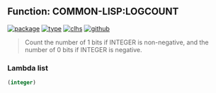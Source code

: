 ## Function: COMMON-LISP:LOGCOUNT
[![package](https://img.shields.io/badge/Package-COMMON--LISP-5f9ea0.svg?style=social&colorA=999999)](../) [![type](https://img.shields.io/badge/Type-Function-5f9ea0.svg?style=social&colorA=999999)](../#function) [![clhs](https://img.shields.io/badge/CLHS-LOGCOUNT-5f9ea0.svg?style=social&colorA=999999)](http://www.lispworks.com/documentation/HyperSpec/Body/f_logcou.htm) [![github](https://img.shields.io/badge/GitHub-View_the_source-5f9ea0.svg?style=social&colorA=999999&logo=github)](https://github.com/sbcl/sbcl/blob/master/src/code/numbers.lisp/) 

> Count the number of 1 bits if INTEGER is non-negative,
> and the number of 0 bits if INTEGER is negative.

### Lambda list
```cl
(integer)
```
